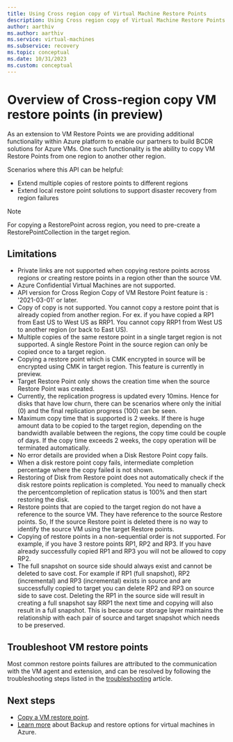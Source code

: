```yaml
---
title: Using Cross region copy of Virtual Machine Restore Points
description: Using Cross region copy of Virtual Machine Restore Points
author: aarthiv
ms.author: aarthiv
ms.service: virtual-machines
ms.subservice: recovery
ms.topic: conceptual
ms.date: 10/31/2023
ms.custom: conceptual
---
```


# Overview of Cross-region copy VM restore points (in preview)

As an extension to VM Restore Points we are providing additional functionality within Azure platform to enable our partners to build BCDR solutions for Azure VMs. One such functionality is the ability to copy VM Restore Points from one region to another other region.

Scenarios where this API can be helpful:
* Extend multiple copies of restore points to different regions
* Extend local restore point solutions to support disaster recovery from region failures

> [!NOTE]
> For copying a RestorePoint across region, you need to pre-create a RestorePointCollection in the target region.

## Limitations

* Private links are not supported when copying restore points across regions or creating restore points in a region other than the source VM.
* Azure Confidential Virtual Machines are not supported. 
* API version for Cross Region Copy of VM Restore Point feature is : '2021-03-01' or later.
* Copy of copy is not supported. You cannot copy a restore point that is already copied from another region. For ex. if you have copied a RP1 from East US to West US as RRP1. You cannot copy RRP1 from West US to another region (or back to East US).
* Multiple copies of the same restore point in a single target region is not supported. A single Restore Point in the source region can only be copied once to a target region.
* Copying a restore point which is CMK encrypted in source will be encrypted using CMK in target region. This feature is currently in preview.
* Target Restore Point only shows the creation time when the source Restore Point was created.
* Currently, the replication progress is updated every 10mins. Hence for disks that have low churn, there can be scenarios where only the initial (0) and the final replication progress (100) can be seen.
* Maximum copy time that is supported is 2 weeks. If there is huge amount data to be copied to the target region, depending on the bandwidth available between the regions, the copy time could be couple of days. If the copy time exceeds 2 weeks, the copy operation will be terminated automatically.
* No error details are provided when a Disk Restore Point copy fails.
* When a disk restore point copy fails,  intermediate completion percentage where the copy failed is not shown.
* Restoring of Disk from Restore point does not automatically check if the disk restore points replication is completed. You need to manually check the percentcompletion of replication status is 100%  and then start restoring the disk.
* Restore points that are copied to the target region do not have a reference to the source VM. They have reference to the source Restore points. So, If the source Restore point is deleted there is no way to identify the source VM using the target Restore points.
* Copying of restore points in a non-sequential order is not supported. For example, if you have 3 restore points RP1, RP2 and RP3. If you have already successfully copied RP1 and RP3 you will not be allowed to copy RP2.
* The full snapshot on source side should always exist and cannot be deleted to save cost. For example if RP1 (full snapshot), RP2 (incremental) and RP3 (incremental) exists in source and are successfully copied to target you can delete RP2 and RP3 on source side to save cost. Deleting the RP1 in the source side will result in creating a full snapshot say RRP1 the next time and copying will also result in a full snapshot. This is because our storage layer maintains the relationship with each pair of source and target snapshot which needs to be preserved.

## Troubleshoot VM restore points
Most common restore points failures are attributed to the communication with the VM agent and extension, and can be resolved by following the troubleshooting steps listed in the [troubleshooting](restore-point-troubleshooting.md) article.

## Next steps

- [Copy a VM restore point](virtual-machines-copy-restore-points-howto.md).
- [Learn more](backup-recovery.md) about Backup and restore options for virtual machines in Azure.
